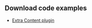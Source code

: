 ## Download code examples

- [Extra Content plugin](https://github.com/wptrainingteam/plugin-developer/blob/trunk/wp-learn-extra-content.zip)